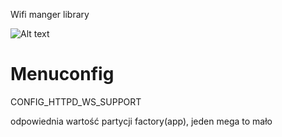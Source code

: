 Wifi manger library 

![Alt text](https://drive.google.com/file/d/1wFxgm3XiHO2L9WIB9DSvd0wcvZ83jmKt/view?usp=sharing "Firefox view")


# Menuconfig
CONFIG_HTTPD_WS_SUPPORT


odpowiednia wartość partycji factory(app), jeden mega to mało